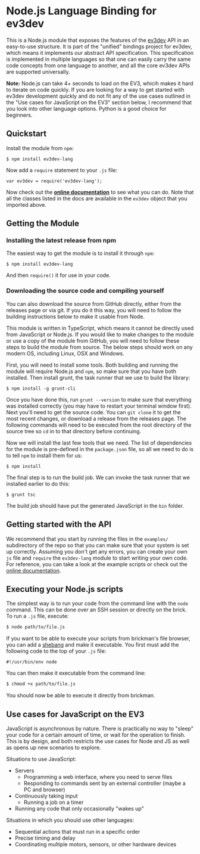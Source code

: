 Node.js Language Binding for ev3dev 
=============

This is a Node.js module that exposes the features of the [ev3dev](http://github.com/ev3dev/ev3dev) API in an easy-to-use structure. It is part of the "unified" bindings project for ev3dev, which means it implements our abstract API specification. This specification is implemented in multiple languages so that one can easily carry the same code concepts from one language to another, and all the core ev3dev APIs are supported universally.

**Note:** Node.js can take 4+ seconds to load on the EV3, whicih makes it hard to iterate on code quickly. If you are looking for a way to get started with ev3dev development quickly and do not fit any of the use cases outlined in the "Use cases for JavaScript on the EV3" section below, I recommend that you look into other language options. Python is a good choice for beginners.

## Quickstart

Install the module from `npm`:

```
$ npm install ev3dev-lang
```

Now add a `require` statement to your `.js` file:

```
var ev3dev = require('ev3dev-lang');
```

Now check out the **[online documentation](http://wasabifan.github.io/ev3dev-lang-js/)** to see what you can do. Note that all the classes listed in the docs are available in the `ev3dev` object that you imported above.

## Getting the Module

### Installing the latest release from npm

The easiest way to get the module is to install it through `npm`:

```
$ npm install ev3dev-lang
```

And then `require()` it for use in your code.

### Downloading the source code and compiling yourself
You can also download the source from GitHub directly, either from the releases page or via git. If you do it this way, you will need to follow the building instructions below to make it usable from Node.

This module is written in TypeScript, which means it cannot be directly used from JavaScript or Node.js. If you would like to make changes to the module or use a copy of the module from GitHub, you will need to follow these steps to build the module from source. The below steps should work on any modern OS, including Linux, OSX and Windows.

First, you will need to install some tools. Both building and running the module will require Node.js and `npm`, so make sure that you have both installed. Then install grunt, the task runner that we use to build the library:
```
$ npm install -g grunt-cli
```

Once you have done this, run `grunt --version` to make sure that everything was installed correctly (you may have to restart your terminal window first). Next you'll need to get the source code. You can `git clone` it to get the most recent changes, or download a release from the releases page. The following commands will need to be executed from the root directory of the source tree so `cd` in to that directory before continuing.

Now we will install the last few tools that we need. The list of dependencies for the module is pre-defined in the `package.json` file, so all we need to do is to tell `npm` to install them for us:
```
$ npm install
```

The final step is to run the build job. We can invoke the task runner that we installed earlier to do this:
```
$ grunt tsc
```

The build job should have put the generated JavaScript in the `bin` folder.

## Getting started with the API
We recommend that you start by running the files in the `examples/` subdirectory of the repo so that you can make sure that your system is set up correctly. Assuming you don't get any errors, you can create your own `js` file and `require` the `ev3dev-lang` module to start writing your own code. For reference, you can take a look at the example scripts or check out the [online documentation](http://wasabifan.github.io/ev3dev-lang-js/).

## Executing your Node.js scripts
The simplest way is to run your code from the command line with the `node` command. This can be done over an SSH session or directly on the brick. To run a `.js` file, execute:
```bash
$ node path/to/file.js
```

If you want to be able to execute your scripts from brickman's file browser, you can add a [shebang](https://en.wikipedia.org/wiki/Shebang_%28Unix%29) and make it executable. You first must add the following code to the top of your `.js` file:
```
#!/usr/bin/env node
```

You can then make it executable from the command line:
```bash
$ chmod +x path/to/file.js
```

You should now be able to execute it directly from brickman.

## Use cases for JavaScript on the EV3
JavaScript is asynchronous by nature. There is practically no way to "sleep" your code for a certain amount of time, or wait for the operation to finish. This is by design, and both restricts the use cases for Node and JS as well as opens up new scenarios to explore.

Situations to use JavaScript:
- Servers
  - Programming a web interface, where you need to serve files
  - Responding to commands sent by an external controller (maybe a PC and browser)
- Continuously taking input
  - Running a job on a timer
- Running any code that only occasionally "wakes up"


Situations in which you should use other languages:
- Sequential actions that must run in a specific order
- Precise timing and delay
- Coordinating multiple motors, sensors, or other hardware devices
